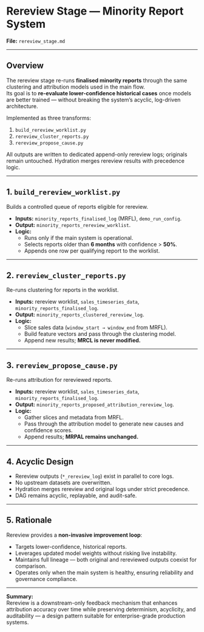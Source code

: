 # Rereview Stage — Minority Report System  
**File:** `rereview_stage.md`  

---

## Overview  
The rereview stage re-runs **finalised minority reports** through the same clustering and attribution models used in the main flow.  
Its goal is to **re-evaluate lower-confidence historical cases** once models are better trained — without breaking the system’s acyclic, log-driven architecture.  

Implemented as three transforms:  
1. `build_rereview_worklist.py`  
2. `rereview_cluster_reports.py`  
3. `rereview_propose_cause.py`  

All outputs are written to dedicated append-only rereview logs; originals remain untouched. Hydration merges rereview results with precedence logic.

---

## 1. `build_rereview_worklist.py`  
Builds a controlled queue of reports eligible for rereview.  

- **Inputs:** `minority_reports_finalised_log` (MRFL), `demo_run_config`.  
- **Output:** `minority_reports_rereview_worklist`.  
- **Logic:**  
  - Runs only if the main system is operational.  
  - Selects reports older than **6 months** with confidence > **50%**.  
  - Appends one row per qualifying report to the worklist.  

---

## 2. `rereview_cluster_reports.py`  
Re-runs clustering for reports in the worklist.  

- **Inputs:** rereview worklist, `sales_timeseries_data`, `minority_reports_finalised_log`.  
- **Output:** `minority_reports_clustered_rereview_log`.  
- **Logic:**  
  - Slice sales data (`window_start → window_end` from MRFL).  
  - Build feature vectors and pass through the clustering model.  
  - Append new results; **MRCL is never modified.**  

---

## 3. `rereview_propose_cause.py`  
Re-runs attribution for rereviewed reports.  

- **Inputs:** rereview worklist, `sales_timeseries_data`, `minority_reports_finalised_log`.  
- **Output:** `minority_reports_proposed_attribution_rereview_log`.  
- **Logic:**  
  - Gather slices and metadata from MRFL.  
  - Pass through the attribution model to generate new causes and confidence scores.  
  - Append results; **MRPAL remains unchanged.**  

---

## 4. Acyclic Design  
- Rereview outputs (`*_rereview_log`) exist in parallel to core logs.  
- No upstream datasets are overwritten.  
- Hydration merges rereview and original logs under strict precedence.  
- DAG remains acyclic, replayable, and audit-safe.  

---

## 5. Rationale  
Rereview provides a **non-invasive improvement loop**:  
- Targets lower-confidence, historical reports.  
- Leverages updated model weights without risking live instability.  
- Maintains full lineage — both original and rereviewed outputs coexist for comparison.  
- Operates only when the main system is healthy, ensuring reliability and governance compliance.

---

**Summary:**  
Rereview is a downstream-only feedback mechanism that enhances attribution accuracy over time while preserving determinism, acyclicity, and auditability — a design pattern suitable for enterprise-grade production systems.
